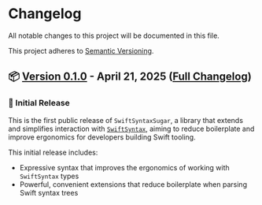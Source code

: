 # Changelog

All notable changes to this project will be documented in this file. 

This project adheres to [Semantic Versioning](https://semver.org).

## 📦 [Version 0.1.0](https://github.com/fetch-rewards/SwiftSyntaxSugar/releases/tag/0.1.0) - April 21, 2025 ([Full Changelog](https://github.com/fetch-rewards/SwiftSyntaxSugar/commits/0.1.0))

### 🚀 Initial Release

This is the first public release of `SwiftSyntaxSugar`, a library that extends and simplifies interaction with [`SwiftSyntax`](https://github.com/swiftlang/swift-syntax),
aiming to reduce boilerplate and improve ergonomics for developers building Swift tooling.

This initial release includes:

- Expressive syntax that improves the ergonomics of working with `SwiftSyntax` types
- Powerful, convenient extensions that reduce boilerplate when parsing Swift syntax trees
